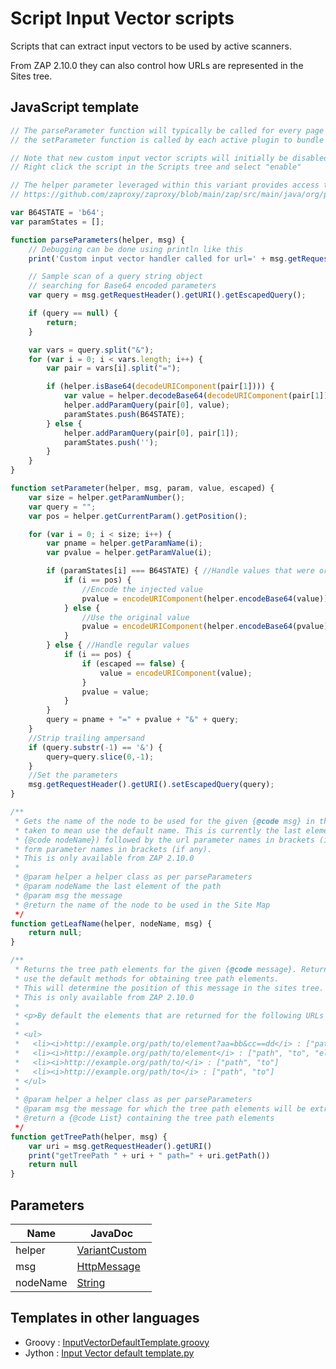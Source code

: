 Script Input Vector scripts
===============

Scripts that can extract input vectors to be used by active scanners.

From ZAP 2.10.0 they can also control how URLs are represented in the Sites tree.

## JavaScript template

```JavaScript
// The parseParameter function will typically be called for every page and 
// the setParameter function is called by each active plugin to bundle specific attacks.

// Note that new custom input vector scripts will initially be disabled
// Right click the script in the Scripts tree and select "enable"  

// The helper parameter leveraged within this variant provides access to the methods in VariantCustom 
// https://github.com/zaproxy/zaproxy/blob/main/zap/src/main/java/org/parosproxy/paros/core/scanner/VariantCustom.java

var B64STATE = 'b64';
var paramStates = [];

function parseParameters(helper, msg) {
    // Debugging can be done using println like this
    print('Custom input vector handler called for url=' + msg.getRequestHeader().getURI().toString());

    // Sample scan of a query string object
    // searching for Base64 encoded parameters
    var query = msg.getRequestHeader().getURI().getEscapedQuery();

    if (query == null) {
        return;
    }

    var vars = query.split("&");
    for (var i = 0; i < vars.length; i++) {
        var pair = vars[i].split("=");

        if (helper.isBase64(decodeURIComponent(pair[1]))) {
            var value = helper.decodeBase64(decodeURIComponent(pair[1]));
            helper.addParamQuery(pair[0], value);
            paramStates.push(B64STATE);
        } else {
            helper.addParamQuery(pair[0], pair[1]);
            paramStates.push('');
        }
    }
}

function setParameter(helper, msg, param, value, escaped) {
    var size = helper.getParamNumber();
    var query = "";
    var pos = helper.getCurrentParam().getPosition();

    for (var i = 0; i < size; i++) {
        var pname = helper.getParamName(i);
        var pvalue = helper.getParamValue(i);

        if (paramStates[i] === B64STATE) { //Handle values that were originally base64
            if (i == pos) {
                //Encode the injected value
                pvalue = encodeURIComponent(helper.encodeBase64(value));
            } else {
                //Use the original value
                pvalue = encodeURIComponent(helper.encodeBase64(pvalue));
            }
        } else { //Handle regular values
            if (i == pos) {
                if (escaped == false) {
                    value = encodeURIComponent(value);
                }
                pvalue = value;
            }
        }
        query = pname + "=" + pvalue + "&" + query;
    }
    //Strip trailing ampersand
    if (query.substr(-1) == '&') {
        query=query.slice(0,-1);
    }
    //Set the parameters
    msg.getRequestHeader().getURI().setEscapedQuery(query);
}

/**
 * Gets the name of the node to be used for the given {@code msg} in the Site Map. Returning null is
 * taken to mean use the default name. This is currently the last element of the path (given in
 * {@code nodeName}) followed by the url parameter names in brackets (if any) followed by the
 * form parameter names in brackets (if any).
 * This is only available from ZAP 2.10.0
 *
 * @param helper a helper class as per parseParameters
 * @param nodeName the last element of the path
 * @param msg the message
 * @return the name of the node to be used in the Site Map
 */
function getLeafName(helper, nodeName, msg) {
	return null;
}

/**
 * Returns the tree path elements for the given {@code message}. Returning null is taken to mean
 * use the default methods for obtaining tree path elements.
 * This will determine the position of this message in the sites tree.
 * This is only available from ZAP 2.10.0
 *
 * <p>By default the elements that are returned for the following URLs are:
 *
 * <ul>
 *   <li><i>http://example.org/path/to/element?aa=bb&cc==dd</i> : ["path", "to", "element"]
 *   <li><i>http://example.org/path/to/element</i> : ["path", "to", "element"]
 *   <li><i>http://example.org/path/to/</i> : ["path", "to"]
 *   <li><i>http://example.org/path/to</i> : ["path", "to"]
 * </ul>
 *
 * @param helper a helper class as per parseParameters
 * @param msg the message for which the tree path elements will be extracted from. This is an HttpMessage object.
 * @return a {@code List} containing the tree path elements
 */
function getTreePath(helper, msg) {
	var uri = msg.getRequestHeader().getURI()
	print("getTreePath " + uri + " path=" + uri.getPath())
	return null
}
```

## Parameters
| Name | JavaDoc |
| --- | --- |
| helper | [VariantCustom](https://static.javadoc.io/org.zaproxy/zap/latest/org/parosproxy/paros/core/scanner/VariantCustom.html) |
| msg | [HttpMessage](https://static.javadoc.io/org.zaproxy/zap/latest/org/parosproxy/paros/network/HttpMessage.html) |
| nodeName | [String](https://docs.oracle.com/javase/8/docs/api/java/lang/String.html) |

## Templates in other languages

* Groovy : [InputVectorDefaultTemplate.groovy](https://github.com/zaproxy/zap-extensions/blob/main/addOns/groovy/src/main/zapHomeFiles/scripts/templates/variant/InputVectorDefaultTemplate.groovy)
* Jython : [Input Vector default template.py](https://github.com/zaproxy/zap-extensions/blob/main/addOns/jython/src/main/zapHomeFiles/scripts/templates/variant/Input%20Vector%20default%20template.py)
